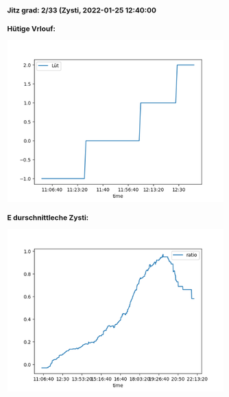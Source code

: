 ### Jitz grad: 2/33 (Zysti, 2022-01-25 12:40:00

### Hütige Vrlouf:
![Graph](Today.png)

### E durschnittleche Zysti:
![Graph](Zysti.png)